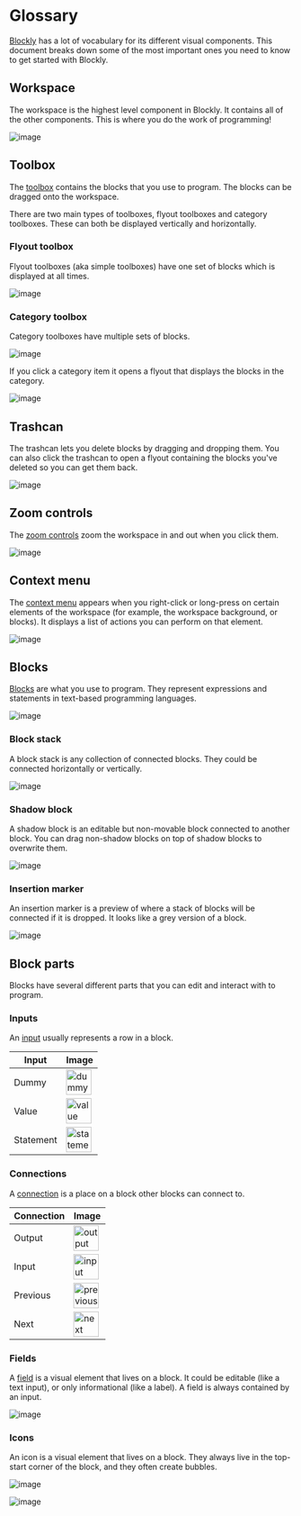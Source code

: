 # Glossary

[Blockly](https://developers.google.com/blockly) has a lot of vocabulary for its different visual components. This document breaks down some of the most important ones you need to know to get started with Blockly.

## Workspace

The workspace is the highest level component in Blockly. It contains all of the other components. This is where you do the work of programming!

![image](https://github.com/user-attachments/assets/2ced8c73-2d14-4a8a-aff3-48af426f7396)


## Toolbox

The [toolbox](https://developers.google.com/blockly/guides/configure/web/toolbox) contains the blocks that you use to program. The blocks can be dragged onto the workspace.

There are two main types of toolboxes, flyout toolboxes and category toolboxes. These can both be displayed vertically and horizontally.

### Flyout toolbox

Flyout toolboxes (aka simple toolboxes) have one set of blocks which is displayed at all times.

![image](https://github.com/user-attachments/assets/d311a520-914d-47ab-a13b-ce0ab75923d0)

### Category toolbox

Category toolboxes have multiple sets of blocks.

![image](https://github.com/user-attachments/assets/266027c7-8530-4b1e-bc17-d15e74866c18)

If you click a category item it opens a flyout that displays the blocks in the category.

![image](https://github.com/user-attachments/assets/cfb592b1-cc85-4e5e-bc96-6da902cb4cc4)

## Trashcan

The trashcan lets you delete blocks by dragging and dropping them. You can also click the trashcan to open a flyout containing the blocks you've deleted so you can get them back.

![image](https://github.com/user-attachments/assets/9e6ae8dd-9b9e-4e52-96a3-194a6b8ffd8b)

## Zoom controls

The [zoom controls](https://developers.google.com/blockly/guides/configure/web/zoom) zoom the workspace in and out when you click them.

![image](https://github.com/user-attachments/assets/e54582c1-8d7a-485b-bb00-94df2220dfda)

## Context menu

The [context menu](https://developers.google.com/blockly/guides/configure/web/context-menus) appears when you right-click or long-press on certain elements of the workspace (for example, the workspace background, or blocks). It displays a list of actions you can perform on that element.

![image](https://github.com/user-attachments/assets/5fc62ce9-2253-4f91-b419-1c7e60f282a6)

## Blocks

[Blocks](https://developers.google.com/blockly/guides/create-custom-blocks/define-blocks) are what you use to program. They represent expressions and statements in text-based programming languages.

![image](https://github.com/user-attachments/assets/665811c0-2549-434e-83ba-b3a48b65fd29)

### Block stack

A block stack is any collection of connected blocks. They could be connected horizontally or vertically.

![image](https://github.com/user-attachments/assets/e1f7c922-80d8-4c2b-8908-76a6630eaad3)

### Shadow block

A shadow block is an editable but non-movable block connected to another block. You can drag non-shadow blocks on top of shadow blocks to overwrite them.

![image](https://github.com/user-attachments/assets/7ff8e441-766b-465c-9f51-934f47c527a9)

### Insertion marker

An insertion marker is a preview of where a stack of blocks will be connected if it is dropped. It looks like a grey version of a block.

![image](https://github.com/user-attachments/assets/032fa8a9-e2ff-471c-86fb-ff94892ffa4d)

## Block parts

Blocks have several different parts that you can edit and interact with to program.

### Inputs

An [input](https://developers.google.com/blockly/guides/create-custom-blocks/inputs/overview#inputs) usually represents a row in a block.

| Input | Image |
| --- | --- |
| Dummy | <img src="https://github.com/user-attachments/assets/760bc248-ef94-4891-8c67-93f36f3d4bd2" alt="dummy" style="width:45px;"/> |
| Value | <img src="https://github.com/user-attachments/assets/8d993675-2eae-4807-9516-15d35f644e61" alt="value" style="width:45px;"/> |
| Statement | <img src="https://github.com/user-attachments/assets/8dd362a6-8e46-4d80-a352-471de91c5354" alt="statement" style="width:45px;"/> |

### Connections

A [connection](https://developers.google.com/blockly/guides/create-custom-blocks/inputs/overview#connections) is a place on a block other blocks can connect to.

| Connection | Image |
| --- | --- |
| Output | <img src="https://github.com/user-attachments/assets/2a32af27-2d09-4921-95e7-7164964223e2" alt="output" style="width:45px;"/> |
| Input | <img src="https://github.com/user-attachments/assets/e9f2b70c-a307-4368-bcdf-f3c4f600a535" alt="input" style="width:45px;"/> |
| Previous| <img src="https://github.com/user-attachments/assets/37d83a7f-4fb6-427e-8da0-dda7835cce95" alt="previous" style="width:45px;"/> |
| Next | <img src="https://github.com/user-attachments/assets/58d8654c-77dc-40fa-bb30-3196692594f0" alt="next" style="width:45px;"/> |

### Fields

A [field](https://developers.google.com/blockly/guides/create-custom-blocks/fields/overview) is a visual element that lives on a block. It could be editable (like a text input), or only informational (like a label). A field is always contained by an input.

![image](https://github.com/user-attachments/assets/48068fba-1e56-42f6-b2c0-04e3caaf6f33)

### Icons

An icon is a visual element that lives on a block. They always live in the top-start corner of the block, and they often create bubbles.

![image](https://github.com/user-attachments/assets/9a29f796-7424-449f-8497-aceecad9f79f)

![image](https://github.com/user-attachments/assets/9f7618ea-8834-49a1-bcba-c83775723026)
